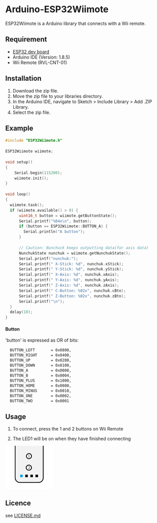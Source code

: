 # Arduino-ESP32Wiimote

ESP32Wiimote is a Arduino library that connects with a Wii remote.

## Requirement

- [ESP32 dev board](https://www.switch-science.com/catalog/3210/)
- Arduino IDE (Version: 1.8.5)
- Wii Remote (RVL-CNT-01)

## Installation
1. Download the zip file.
2. Move the zip file to your libraries directory.
3. In the Arduino IDE, navigate to Sketch > Include Library > Add .ZIP Library.
4. Select the zip file.

## Example

```ESP32WiimoteDemo.ino.cpp
#include "ESP32Wiimote.h"

ESP32Wiimote wiimote;

void setup()
{
    Serial.begin(115200);
    wiimote.init();
}

void loop()
{
  wiimote.task();
  if (wiimote.available() > 0) {
      uint16_t button = wiimote.getButtonState();
      Serial.printf("%04x\n", button);
      if (button == ESP32Wiimote::BUTTON_A) {
        Serial.println("A button");
      }

      // Caution: Nunchuck keeps outputting data(for axis data)
      NunchukState nunchuk = wiimote.getNunchukState();
      Serial.printf("nunchuk:");
      Serial.printf(" X-Stick: %d", nunchuk.xStick);
      Serial.printf(" Y-Stick: %d", nunchuk.yStick);
      Serial.printf(" X-Axis: %d", nunchuk.xAxis);
      Serial.printf(" Y-Axis: %d", nunchuk.yAxis);
      Serial.printf(" Z-Axis: %d", nunchuk.zAxis);
      Serial.printf(" C-Button: %02x", nunchuk.cBtn);
      Serial.printf(" Z-Button: %02x", nunchuk.zBtn);
      Serial.printf("\n");
  }
  delay(10);
}


```

#### Button
'button' is expressed as OR of bits:

```
  BUTTON_LEFT       = 0x0800,
  BUTTON_RIGHT      = 0x0400,
  BUTTON_UP         = 0x0200,
  BUTTON_DOWN       = 0x0100,
  BUTTON_A          = 0x0008,
  BUTTON_B          = 0x0004,
  BUTTON_PLUS       = 0x1000,
  BUTTON_HOME       = 0x0080,
  BUTTON_MINUS      = 0x0010,
  BUTTON_ONE        = 0x0002,
  BUTTON_TWO        = 0x0001
```
## Usage 

1. To connect, press the 1 and 2 buttons on Wii Remote

1. The LED1 will be on when they have finished connecting  
<img width="30%" src="./remocon_led1_on.png" />  

## Licence

   see [LICENSE.md](./LICENSE.md) 
